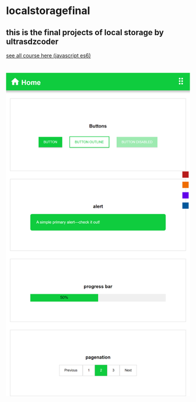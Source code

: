 # localstoragefinal
## this is the final projects of local storage by ultrasdzcoder
[see all course here (javascript es6)](https://www.youtube.com/c/UltrasDzCoder?sub_confirmation=1)

# ![screenshoot](https://github.com/udc2020/localstoragefinal/blob/main/udclocallstorage.png)
